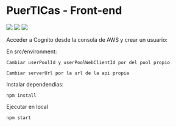 # PuerTICas - Front-end

<img src="https://img.shields.io/static/v1?label=team&message=puerTICas&color=blueviolet"> <img src="https://img.shields.io/static/v1?label=subject&message=PyGiTIC&color=orange"> <img src="https://img.shields.io/static/v1?label=python&message=3.8&color=blue">

Acceder a Cognito desde la consola de AWS y crear un usuario:

En src/environment:

`Cambiar userPoolId y userPoolWebClientId por del pool propio`

`Cambiar serverUrl por la url de la api propia`

Instalar dependendias:

`npm install`

Ejecutar en local

`npm start`
